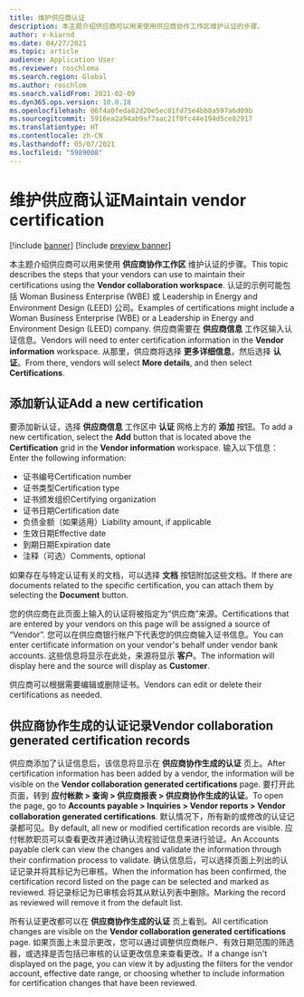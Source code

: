 ```yaml
---
title: 维护供应商认证
description: 本主题介绍供应商可以用来使用供应商协作工作区维护认证的步骤。
author: v-kiarnd
ms.date: 04/27/2021
ms.topic: article
audience: Application User
ms.reviewer: roschloma
ms.search.region: Global
ms.author: roschlom
ms.search.validFrom: 2021-02-09
ms.dyn365.ops.version: 10.0.18
ms.openlocfilehash: 06f4a0feda82d20e5ec01fd75e4bb8a597a6d09b
ms.sourcegitcommit: 5916ea2a94ab9af7aac21f0fc44e194d5ce82917
ms.translationtype: HT
ms.contentlocale: zh-CN
ms.lasthandoff: 05/07/2021
ms.locfileid: "5989008"
---
```

# <a name="maintain-vendor-certification"></a><span data-ttu-id="94672-103">维护供应商认证</span><span class="sxs-lookup"><span data-stu-id="94672-103">Maintain vendor certification</span></span>

[!include [banner](../includes/banner.md)]
[!include [preview banner](../includes/preview-banner.md)]

<span data-ttu-id="94672-104">本主题介绍供应商可以用来使用 **供应商协作工作区** 维护认证的步骤。</span><span class="sxs-lookup"><span data-stu-id="94672-104">This topic describes the steps that your vendors can use to  maintain their certifications using the **Vendor collaboration workspace**.</span></span> <span data-ttu-id="94672-105">认证的示例可能包括 Woman Business Enterprise (WBE) 或 Leadership in Energy and Environment Design (LEED) 公司。</span><span class="sxs-lookup"><span data-stu-id="94672-105">Examples of certifications might include a Woman Business Enterprise (WBE) or a Leadership in Energy and Environment Design (LEED) company.</span></span> <span data-ttu-id="94672-106">供应商需要在 **供应商信息** 工作区输入认证信息。</span><span class="sxs-lookup"><span data-stu-id="94672-106">Vendors will need to enter certification information in the **Vendor information** workspace.</span></span> <span data-ttu-id="94672-107">从那里，供应商将选择 **更多详细信息**，然后选择 **认证**。</span><span class="sxs-lookup"><span data-stu-id="94672-107">From there, vendors will select **More details**, and then select **Certifications**.</span></span>

## <a name="add-a-new-certification"></a><span data-ttu-id="94672-108">添加新认证</span><span class="sxs-lookup"><span data-stu-id="94672-108">Add a new certification</span></span>

<span data-ttu-id="94672-109">要添加新认证，选择 **供应商信息** 工作区中 **认证** 网格上方的 **添加** 按钮。</span><span class="sxs-lookup"><span data-stu-id="94672-109">To add a new certification, select the **Add** button that is located above the **Certification** grid in the **Vendor information** workspace.</span></span> <span data-ttu-id="94672-110">输入以下信息：</span><span class="sxs-lookup"><span data-stu-id="94672-110">Enter the following information:</span></span>
 
- <span data-ttu-id="94672-111">证书编号</span><span class="sxs-lookup"><span data-stu-id="94672-111">Certification number</span></span>
- <span data-ttu-id="94672-112">证书类型</span><span class="sxs-lookup"><span data-stu-id="94672-112">Certification type</span></span>
- <span data-ttu-id="94672-113">证书颁发组织</span><span class="sxs-lookup"><span data-stu-id="94672-113">Certifying organization</span></span> 
- <span data-ttu-id="94672-114">证书日期</span><span class="sxs-lookup"><span data-stu-id="94672-114">Certification date</span></span>
- <span data-ttu-id="94672-115">负债金额（如果适用）</span><span class="sxs-lookup"><span data-stu-id="94672-115">Liability amount, if applicable</span></span>
- <span data-ttu-id="94672-116">生效日期</span><span class="sxs-lookup"><span data-stu-id="94672-116">Effective date</span></span>
- <span data-ttu-id="94672-117">到期日期</span><span class="sxs-lookup"><span data-stu-id="94672-117">Expiration date</span></span>
- <span data-ttu-id="94672-118">注释（可选）</span><span class="sxs-lookup"><span data-stu-id="94672-118">Comments, optional</span></span>

<span data-ttu-id="94672-119">如果存在与特定认证有关的文档，可以选择 **文档** 按钮附加这些文档。</span><span class="sxs-lookup"><span data-stu-id="94672-119">If there are documents related to the specific certification, you can attach them by selecting the **Document** button.</span></span>

<span data-ttu-id="94672-120">您的供应商在此页面上输入的认证将被指定为“供应商”来源。</span><span class="sxs-lookup"><span data-stu-id="94672-120">Certifications that are entered by your vendors on this page will be assigned a source of “Vendor”.</span></span> <span data-ttu-id="94672-121">您可以在供应商银行帐户下代表您的供应商输入证书信息。</span><span class="sxs-lookup"><span data-stu-id="94672-121">You can enter certificate information on your vendor's behalf under vendor bank accounts.</span></span> <span data-ttu-id="94672-122">这些信息将显示在此处，来源将显示 **客户**。</span><span class="sxs-lookup"><span data-stu-id="94672-122">The information will display here and the source will display as **Customer**.</span></span>

<span data-ttu-id="94672-123">供应商可以根据需要编辑或删除证书。</span><span class="sxs-lookup"><span data-stu-id="94672-123">Vendors can edit or delete their certifications as needed.</span></span>

## <a name="vendor-collaboration-generated-certification-records"></a><span data-ttu-id="94672-124">供应商协作生成的认证记录</span><span class="sxs-lookup"><span data-stu-id="94672-124">Vendor collaboration generated certification records</span></span> 
 
<span data-ttu-id="94672-125">供应商添加了认证信息后，该信息将显示在 **供应商协作生成的认证** 页上。</span><span class="sxs-lookup"><span data-stu-id="94672-125">After certification information has been added by a vendor, the information will be visible on the **Vendor collaboration generated certifications** page.</span></span> <span data-ttu-id="94672-126">要打开此页面，转到 **应付帐款 > 查询 > 供应商报表 > 供应商协作生成的认证**。</span><span class="sxs-lookup"><span data-stu-id="94672-126">To open the page, go to **Accounts payable > Inquiries > Vendor reports > Vendor collaboration generated certifications**.</span></span> <span data-ttu-id="94672-127">默认情况下，所有新的或修改的认证记录都可见。</span><span class="sxs-lookup"><span data-stu-id="94672-127">By default, all new or modified certification records are visible.</span></span> <span data-ttu-id="94672-128">应付帐款职员可以查看更改并通过确认流程验证信息来进行验证。</span><span class="sxs-lookup"><span data-stu-id="94672-128">An Accounts payable clerk can view the changes and validate the information through their confirmation process to validate.</span></span> <span data-ttu-id="94672-129">确认信息后，可以选择页面上列出的认证记录并将其标记为已审核。</span><span class="sxs-lookup"><span data-stu-id="94672-129">When the information has been confirmed, the certification record listed on the page can be selected and marked as reviewed.</span></span> <span data-ttu-id="94672-130">将记录标记为已审核会将其从默认列表中删除。</span><span class="sxs-lookup"><span data-stu-id="94672-130">Marking the record as reviewed will remove it from the default list.</span></span>
 
<span data-ttu-id="94672-131">所有认证更改都可以在 **供应商协作生成的认证** 页上看到。</span><span class="sxs-lookup"><span data-stu-id="94672-131">All certification changes are visible on the **Vendor collaboration generated certifications** page.</span></span> <span data-ttu-id="94672-132">如果页面上未显示更改，您可以通过调整供应商帐户、有效日期范围的筛选器，或选择是否包括已审核的认证更改信息来查看更改。</span><span class="sxs-lookup"><span data-stu-id="94672-132">If a change isn't displayed on the page, you can view it by adjusting the filters for the vendor account, effective date range, or choosing whether to include information for certification changes that have been reviewed.</span></span> 

